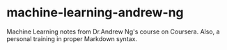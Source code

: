 # machine-learning-andrew-ng
Machine Learning notes from Dr.Andrew Ng's course on Coursera. Also, a personal training in proper Markdown syntax.

